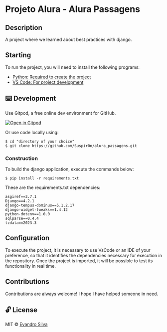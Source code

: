 #  Projeto Alura - Alura Passagens

## Description

A project where we learned about best practices with django.

## Starting

To run the project, you will need to install the following programs:

- [Python: Required to create the project](https://www.python.org/downloads/)
- [VS Code: For project development](https://code.visualstudio.com/)

## ⌨️ Development

Use Gitpod, a free online dev environment for GitHub.

[![Open in Gitpod](https://gitpod.io/button/open-in-gitpod.svg)](https://gitpod.io/#https://github.com/Suspir0n/alura_space.git)

Or use code locally using:
```
$ cd "directory of your choice"
$ git clone https://github.com/Suspir0n/alura_passagens.git
```

### Construction

To build the django application, execute the commands below:

```
$ pip install -r requirements.txt
```

These are the requirements.txt dependencies:

```
asgiref==3.7.1
Django==4.2.1
django-tempus-dominus==5.1.2.17
django-widget-tweaks==1.4.12
python-dotenv==1.0.0
sqlparse==0.4.4
tzdata==2023.3
```

## Configuration

To execute the project, it is necessary to use VsCode or an IDE of your preference, so that it identifies the dependencies necessary for execution in the repository. Once the project is imported, it will be possible to test its functionality in real time.

## Contributions

Contributions are always welcome! I hope I have helped someone in need.

## 🔓 License
MIT © [Evandro Silva](https://www.linkedin.com/in/suspir0n/)